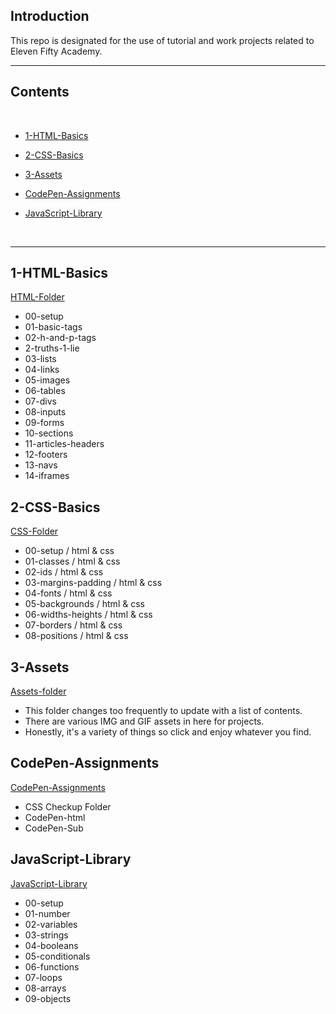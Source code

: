 ## Introduction
This repo is designated for the use of tutorial and work projects related to Eleven Fifty Academy.
<hr>

## Contents
<br/>

* [1-HTML-Basics](#1-HTML-Basics)
 
* [2-CSS-Basics](#2-CSS-Basics)

* [3-Assets](#3-assets)

* [CodePen-Assignments](#CodePen-Assignments)

* [JavaScript-Library](#JavaScript-Library)
<br>

<hr>

## 1-HTML-Basics
[HTML-Folder](https://github.com/xAaronWx/ElevenFiftyProjects/tree/master/HTMLCSSPreWork/1-HTML-Basics)

- 00-setup
- 01-basic-tags
- 02-h-and-p-tags
- 2-truths-1-lie
- 03-lists
- 04-links
- 05-images
- 06-tables
- 07-divs
- 08-inputs
- 09-forms
- 10-sections
- 11-articles-headers
- 12-footers
- 13-navs
- 14-iframes

## 2-CSS-Basics
[CSS-Folder](https://github.com/xAaronWx/ElevenFiftyProjects/tree/master/HTMLCSSPreWork/2-CSS-Basics)

 - 00-setup / html & css
 - 01-classes / html & css
 - 02-ids / html & css
 - 03-margins-padding / html & css
 - 04-fonts / html & css
 - 05-backgrounds / html & css
 - 06-widths-heights / html & css
 - 07-borders / html & css
 - 08-positions / html & css

 ## 3-Assets
 [Assets-folder](https://github.com/xAaronWx/ElevenFiftyProjects/tree/master/HTMLCSSPreWork/3-assets)

- This folder changes too frequently to update with a list of contents. 
- There are various IMG and GIF assets in here for projects.
- Honestly, it's a variety of things so click and enjoy whatever you find.

## CodePen-Assignments
[CodePen-Assignments](https://github.com/xAaronWx/ElevenFiftyProjects/tree/master/HTMLCSSPreWork/Code-Pen-Assignments)

- CSS Checkup Folder
- CodePen-html
- CodePen-Sub

## JavaScript-Library
[JavaScript-Library](https://github.com/xAaronWx/ElevenFiftyProjects/tree/master/JavaScript-Library)

- 00-setup
- 01-number
- 02-variables
- 03-strings
- 04-booleans
- 05-conditionals
- 06-functions
- 07-loops
- 08-arrays
- 09-objects